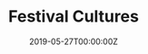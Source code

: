 ---
title: Festival Cultures
summary: Led by Maria Nita, this project explored methodoplogies and alterities around festivals not just as a place for merriment and liminality but also political and ecological formation.
tags: ["ecology", "activism"]
date: '2019-05-27T00:00:00Z'

# Optional external URL for project (replaces project detail page).
external_link: 'https://blog.bham.ac.uk/festivalcultures/'

# image:
#   caption: Photo by rawpixel on Unsplash
#   focal_point: Smart
  
slides: ""
---